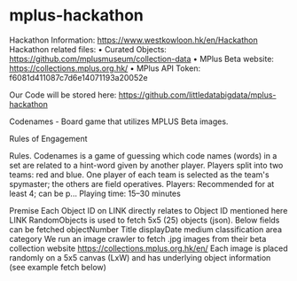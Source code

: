# mplus-hackathon

Hackathon Information: https://www.westkowloon.hk/en/Hackathon
Hackathon related files:
• Curated Objects: https://github.com/mplusmuseum/collection-data
• MPlus Beta website: https://collections.mplus.org.hk/
• MPlus API Token: f6081d411087c7d6e14071193a20052e

Our Code will be stored here: https://github.com/littledatabigdata/mplus-hackathon

Codenames - Board game that utilizes MPLUS Beta images.

Rules of Engagement

Rules. Codenames is a game of guessing which code names (words) in a set are related to a hint-word given by another player. Players split into two teams: red and blue. One player of each team is selected as the team's spymaster; the others are field operatives.
Players: Recommended for at least 4; can be p...
Playing time: 15–30 minutes

Premise
Each Object ID on LINK directly relates to Object ID mentioned here LINK
RandomObjects is used to fetch 5x5 (25) objects (json). Below fields can be fetched
objectNumber
Title
displayDate
medium
classification
area
category
We run an image crawler to fetch .jpg images from their beta collection website https://collections.mplus.org.hk/en/
Each image is placed randomly on a 5x5 canvas (LxW) and has underlying object information (see example fetch below)
